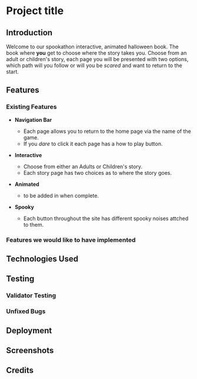 # Project title

## Introduction

Welcome to our spookathon interactive, animated halloween book.  The book where **you** get to choose where the story takes you. Choose from an adult or children's story, each page you will be presented with two options, which path will you follow or will you be *scared* and want to return to the start. 

## Features
### Existing Features

- **Navigation Bar**
    
    - Each page allows you to return to the home page via the name of the game.
    - If you *dare* to click it each page has a how to play button.


- **Interactive**
    
    - Choose from either an Adults or Children's story.
    - Each story page has two choices as to where the story goes.


- **Animated**
    
    - to be added in when complete.


- **Spooky**
    
    - Each button throughout the site has different spooky noises attched to them.

### Features we would like to have implemented

## Technologies Used

## Testing

### Validator Testing
### Unfixed Bugs

## Deployment

## Screenshots

## Credits